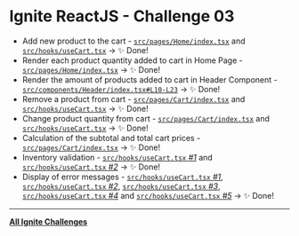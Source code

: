 # Ignite ReactJS - Challenge 03
* Add new product to the cart - [`src/pages/Home/index.tsx`](https://github.com/luizwhite/ignite-customhook-ch03/blob/master/src/pages/Home/index.tsx#L51-L67) and [`src/hooks/useCart.tsx`](https://github.com/luizwhite/ignite-customhook-ch03/blob/master/src/hooks/useCart.tsx#L38-L78) → ✨ Done!
* Render each product quantity added to cart in Home Page - [`src/pages/Home/index.tsx`](https://github.com/luizwhite/ignite-customhook-ch03/blob/master/src/pages/Home/index.tsx#L26-L34) → ✨ Done!
* Render the amount of products added to cart in Header Component - [`src/components/Header/index.tsx#L10-L23`](https://github.com/luizwhite/ignite-customhook-ch03/blob/master/src/components/Header/index.tsx#L10-L23) → ✨ Done!
* Remove a product from cart - [`src/pages/Cart/index.tsx`](https://github.com/luizwhite/ignite-customhook-ch03/blob/master/src/pages/Cart/index.tsx#L47-L49) and [`src/hooks/useCart.tsx`](https://github.com/luizwhite/ignite-customhook-ch03/blob/master/src/hooks/useCart.tsx#L87-L96) → ✨ Done!
* Change product quantity from cart - [`src/pages/Cart/index.tsx`](https://github.com/luizwhite/ignite-customhook-ch03/blob/master/src/pages/Cart/index.tsx#L33-L107) and [`src/hooks/useCart.tsx`](https://github.com/luizwhite/ignite-customhook-ch03/blob/master/src/hooks/useCart.tsx#L106-L133) → ✨ Done!
* Calculation of the subtotal and total cart prices - [`src/pages/Cart/index.tsx`](https://github.com/luizwhite/ignite-customhook-ch03/blob/master/src/pages/Cart/index.tsx#L22-L31) → ✨ Done!
* Inventory validation - [`src/hooks/useCart.tsx` _#1_](https://github.com/luizwhite/ignite-customhook-ch03/blob/master/src/hooks/useCart.tsx#L62-L68) and [`src/hooks/useCart.tsx` _#2_](https://github.com/luizwhite/ignite-customhook-ch03/blob/master/src/hooks/useCart.tsx#L114-L121) → ✨ Done!
* Display of error messages - [`src/hooks/useCart.tsx` _#1_](https://github.com/luizwhite/ignite-customhook-ch03/blob/master/src/hooks/useCart.tsx#L65-L68), [`src/hooks/useCart.tsx` _#2_](https://github.com/luizwhite/ignite-customhook-ch03/blob/master/src/hooks/useCart.tsx#L79-L82), [`src/hooks/useCart.tsx` _#3_](https://github.com/luizwhite/ignite-customhook-ch03/blob/master/src/hooks/useCart.tsx#L95-L98), [`src/hooks/useCart.tsx` _#4_](https://github.com/luizwhite/ignite-customhook-ch03/blob/master/src/hooks/useCart.tsx#L118-L121) and [`src/hooks/useCart.tsx` _#5_](https://github.com/luizwhite/ignite-customhook-ch03/blob/master/src/hooks/useCart.tsx#L132-L135) → ✨ Done!

---

[**All Ignite Challenges**](https://github.com/luizwhite/ignite-reactjs-roadmap/tree/main/ignite-challenges)
